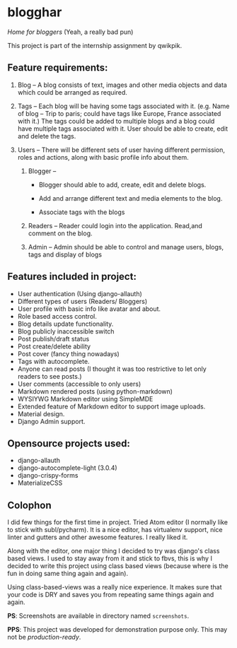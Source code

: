 # blogghar
_Home for bloggers_ (Yeah, a really bad pun)

This project is part of the internship assignment by qwikpik.

## Feature requirements:

1. Blog – A blog consists of text, images and other media objects and data which could be arranged as required.

2. Tags – Each blog will be having some tags associated with it. (e.g. Name of blog – Trip to paris; could have tags like Europe, France associated with it.) The tags could be added to multiple blogs and a blog could have multiple tags associated with it. User should be able to create, edit and delete the tags.

3. Users – There will be different sets of user having different permission, roles and actions, along with basic profile info about them.

    1. Blogger –

        * Blogger should able to add, create, edit and delete blogs.

        * Add and arrange different text and media elements to the blog.

        * Associate tags with the blogs

    2. Readers – Reader could login into the application. Read,and comment on the blog.

    3. Admin – Admin should be able to control and manage users, blogs, tags and display of blogs

## Features included in project:

* User authentication (Using django-allauth)
* Different types of users (Readers/ Bloggers)
* User profile with basic info like avatar and about.
* Role based access control.
* Blog details update functionality.
* Blog publicly inaccessible switch
* Post publish/draft status
* Post create/delete ability
* Post cover (fancy thing nowadays)
* Tags with autocomplete.
* Anyone can read posts (I thought it was too restrictive to let only readers to see posts.)
* User comments (accessible to only users)
* Markdown rendered posts (using python-markdown)
* WYSIYWG Markdown editor using SimpleMDE
* Extended feature of Markdown editor to support image uploads.
* Material design.
* Django Admin support.

## Opensource projects used:

* django-allauth
* django-autocomplete-light (3.0.4)
* django-crispy-forms
* MaterializeCSS

## Colophon

I did few things for the first time in project. Tried Atom editor (I normally like to stick with subl/pycharm). It is a nice editor, has virtualenv support, nice linter and gutters and other awesome features. I really liked it.

Along with the editor, one major thing I decided to try was django's class based views. I used to stay away from it and stick to fbvs, this is why I decided to write this project using class based views (because where is the fun in doing same thing again and again).

Using class-based-views was a really nice experience. It makes sure that your code is DRY and saves you from repeating same things again and again.

__PS__: Screenshots are available in directory named `screenshots`.

__PPS__: This project was developed for demonstration purpose only. This may not be _production-ready_.
